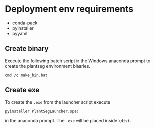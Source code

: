 # Deployment env requirements
* conda-pack
* pyinstaller
* pyyaml

## Create binary
Execute the following batch script in the Windows anaconda prompt to create the 
plantseg environment binaries.
```
cmd /c make_bin.bat
```

## Create exe
To create the `.exe` from the launcher script execute 
```
pyinstaller PlantSegLauncher.spec
```
in the anaconda prompt. The `.exe` will be placed inside `\dist`.